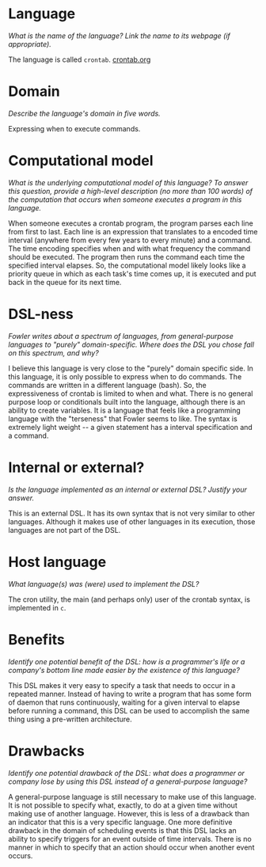 # Language
_What is the name of the language? Link the name to its webpage 
(if appropriate)._

The language is called `crontab`. [crontab.org](http://crontab.org/)


# Domain
_Describe the language's domain in five words._

Expressing when to execute commands.


# Computational model
_What is the underlying computational model of this language? To answer this 
question, provide a high-level description (no more than 100 words) of the 
computation that occurs when someone executes a program in this language._

When someone executes a crontab program, the program parses each line from first to last. Each line 
is an expression that translates to a encoded time interval (anywhere from every few years to every minute) 
and a command. The time encoding specifies when and with what frequency the command should be executed. 
The program then runs the command each time the specified interval elapses. So, the computational model 
likely looks like a priority queue in which as each task's time comes up, it is executed and put back in 
the queue for its next time.


# DSL-ness
_Fowler writes about a spectrum of languages, from general-purpose languages to 
"purely" domain-specific. Where does the DSL you chose fall on this spectrum, 
and why?_ 

I believe this language is very close to the "purely" domain specific side.
In this language, it is only possible to express when to do commands. The commands are written in a different language (bash). So, the
expressiveness of crontab is limited to when and what. There is no general purpose loop or conditionals built into the language, although 
there is an ability to create variables. 
It is a language that feels like a programming language with the "terseness" that Fowler seems to like. The syntax is extremely light 
weight -- a given statement has a interval 
specification and a command.


# Internal or external?
_Is the language implemented as an internal or external DSL? 
Justify your answer._

This is an external DSL. It has its own syntax that is not very similar to other languages.
Although it makes use of other languages in its execution, those languages are not part of the DSL.


# Host language
_What language(s) was (were) used to implement the DSL?_

The cron utility, the main (and perhaps only) user of the crontab syntax, is implemented in `c`.

# Benefits
_Identify one potential benefit of the DSL: how is a programmer's life or a 
company's bottom line made easier by the existence of this language?_

This DSL makes it very easy to specify a task that needs to occur in a repeated manner. 
Instead of having to write a program
that has some form of daemon that runs continuously, 
waiting for a given interval to elapse 
before running a command, this DSL can be used to accomplish the same thing using a
pre-written architecture.


# Drawbacks
_Identify one potential drawback of the DSL: what does a programmer or company 
lose by using this DSL instead of a general-purpose language?_

A general-purpose language is still necessary to make use of this language. It is not
possible to specify what, exactly, to do at a given time without making use of another language. 
However, this is less of a drawback than an indicator that this is a very specific language. 
One more definitive drawback in the domain of scheduling events is that this DSL lacks an ability to specify triggers for
an event outside of time intervals. There is no
manner in which to specify that an action should occur when another event occurs.
